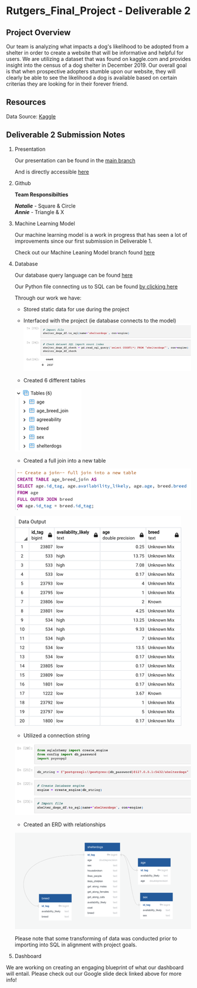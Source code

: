 # Rutgers_Final_Project - Deliverable 2

## Project Overview
Our team is analyzing what impacts a dog's likelihood to be adopted from a shelter in order to create a website that will be informative and helpful for users. We are utilizing a dataset that was found on kaggle.com and provides insight into the census of a dog shelter in December 2019. Our overall goal is that when prospective adopters stumble upon our website, they will clearly be able to see the likelihood a dog is available based on certain criterias they are looking for in their forever friend. 

## Resources
Data Source: [Kaggle](https://www.kaggle.com/datasets/jmolitoris/adoptable-dogs)

## Deliverable 2 Submission Notes
1. Presentation 

      Our presentation can be found in the [main branch](https://github.com/nataliecagno/Rutgers_Final_Project/tree/main)

      And is directly accessible [here](https://docs.google.com/presentation/d/1pDOwgm4KDFHsqqZ5XA-lx-JEhnzCCqGH-2m1Bs0F4_8/edit#slide=id.p)

2. Github 

      **Team Responsibilties**

      ***Natalie*** - Square & Circle\
      ***Annie*** - Triangle & X

3. Machine Learning Model

    Our machine learning model is a work in progress that has seen a lot of improvements since our first submission in Deliverable 1. 

   Check out our Machine Leaning Model branch found [here](https://github.com/nataliecagno/Rutgers_Final_Project/tree/Natalie) 

4. Database

    Our database query language can be found [here](https://github.com/nataliecagno/Rutgers_Final_Project/blob/Annie/shelterdogdbcreation.sql)

    Our Python file connecting us to SQL can be found [by clicking here](https://github.com/nataliecagno/Rutgers_Final_Project/blob/Annie/ShelterDogs_SQL_Connection.ipynb)                     
    
    Through our work we have:
    
      - Stored static data for use during the project
      
      - Interfaced with the project (ie database connects to the model)
      ![connection](https://github.com/nataliecagno/Rutgers_Final_Project/blob/Database/Resources/model%20connection.png)
      
      
  
      - Created 6 different tables 
      
      ![tables](https://github.com/nataliecagno/Rutgers_Final_Project/blob/Database/Resources/table%20count.png)
      
      
      
      - Created a full join into a new table
      
      ![query language](https://github.com/nataliecagno/Rutgers_Final_Project/blob/Database/Resources/creation%20full%20outer%20join.png)
      
      ![image](https://github.com/nataliecagno/Rutgers_Final_Project/blob/Database/Resources/full%20outer%20join.png)
      
      
      
      - Utilized a connection string
      
      ![string](https://github.com/nataliecagno/Rutgers_Final_Project/blob/Database/Resources/SQLAlchemy.png)
      
      
      
      - Created an ERD with relationships
      
      ![ERD](https://github.com/nataliecagno/Rutgers_Final_Project/blob/Database/Resources/Capstone%20ERD.png)
      
      Please note that some transforming of data was conducted prior to importing into SQL in alignment with project goals.
     
5. Dashboard

We are working on creating an engaging blueprint of what our dashboard will entail. Please check out our Google slide deck linked above for more info!

